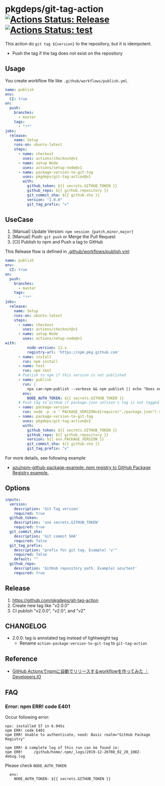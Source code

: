 # pkgdeps/git-tag-action [![Actions Status: Release](https://github.com/pkgdeps/git-tag-action/workflows/Release/badge.svg)](https://github.com/pkgdeps/git-tag-action/actions?query=workflow%3A"Release") [![Actions Status: test](https://github.com/pkgdeps/git-tag-action/workflows/test/badge.svg)](https://github.com/pkgdeps/git-tag-action/actions?query=workflow%3A"test")

This action do `git tag ${version}` to the repository, but it is idempotent. 

- Push the tag if the tag does not exist on the repository

## Usage

You create workflow file like `.github/workflows/publish.yml`.

```yml
name: publish
env:
  CI: true
on:
  push:
    branches:
      - master
    tags:
      - "!*"
jobs:
  release:
    name: Setup
    runs-on: ubuntu-latest
    steps:
      - name: checkout
        uses: actions/checkout@v1
      - name: setup Node
        uses: actions/setup-node@v1
      - name: package-version-to-git-tag
        uses: pkgdeps/git-tag-action@v1
        with:
          github_token: ${{ secrets.GITHUB_TOKEN }}
          github_repo: ${{ github.repository }}
          git_commit_sha: ${{ github.sha }}
          version: "1.0.0"
          git_tag_prefix: "v"
```

## UseCase

1. [Manual] Update Version: `npm vession {patch,minor,major}`
2. [Manual] Push: `git push` or Merge the Pull Request
3. [CI] Publish to npm and Push a tag to GitHub  

This Release flow is defined in [.github/workflows/publish.yml](./.github/workflows/publish.yml)

```yaml
name: publish
env:
  CI: true
on:
  push:
    branches:
      - master
    tags:
      - "!*"
jobs:
  release:
    name: Setup
    runs-on: ubuntu-latest
    steps:
      - name: checkout
        uses: actions/checkout@v1
      - name: setup Node
        uses: actions/setup-node@v1
with:
          node-version: 12.x
          registry-url: 'https://npm.pkg.github.com'
      - name: install
        run: npm install
      - name: test
        run: npm test
      # Publish to npm if this version is not published
      - name: publish
        run: |
          npx can-npm-publish --verbose && npm publish || echo "Does not publish"
        env:
          NODE_AUTH_TOKEN: ${{ secrets.GITHUB_TOKEN }}
      # Push tag to GitHub if package.json version's tag is not tagged
      - name: package-version
        run: node -p -e '`PACKAGE_VERSION=${require("./package.json").version}`' >> $GITHUB_ENV
      - name: package-version-to-git-tag
        uses: pkgdeps/git-tag-action@v2
        with:
          github_token: ${{ secrets.GITHUB_TOKEN }}
          github_repo: ${{ github.repository }}
          version: ${{ env.PACKAGE_VERSION }}
          git_commit_sha: ${{ github.sha }}
          git_tag_prefix: "v"
```

For more details, see following example

- [azu/npm-github-package-example: npm registry to GitHub Package Registry example.](https://github.com/azu/npm-github-package-example)

## Options

```yaml
inputs:
  version:
    description: 'Git Tag version'
    required: true
  github_token:
    description: 'use secrets.GITHUB_TOKEN'
    required: true
  git_commit_sha:
    description: 'Git commit SHA'
    required: false
  git_tag_prefix:
    description: "prefix for git tag. Example) 'v'"
    required: false
    default: ""
  github_repo:
    description: 'GitHub repository path. Example) azu/test'
    required: true
```

## Release

1. https://github.com/pkgdeps/git-tag-action
2. Create new tag like "v2.0.0"
3. CI publish "v2.0.0", "v2.0", and "v2"

## CHANGELOG

- 2.0.0: tag is annotated tag instead of lightweight tag
    - Rename `action-package-version-to-git-tag` to `git-tag-action`

## Reference

- [GitHub Actionsでnpmに自動でリリースするworkflowを作ってみた ｜ Developers.IO](https://dev.classmethod.jp/etc/github-actions-npm-automatic-release/)

## FAQ

### Error: npm ERR! code E401

Occur following error:

```
npx: installed 57 in 6.945s
npm ERR! code E401
npm ERR! Unable to authenticate, need: Basic realm="GitHub Package Registry"

npm ERR! A complete log of this run can be found in:
npm ERR!     /github/home/.npm/_logs/2019-12-26T08_02_20_108Z-debug.log
```

Please check `NODE_AUTH_TOKEN`

```
  env:
    NODE_AUTH_TOKEN: ${{ secrets.GITHUB_TOKEN }}
```
